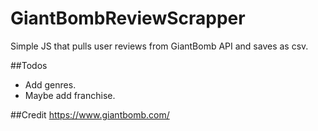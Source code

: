 # GiantBombReviewScrapper
 
Simple JS that pulls user reviews from GiantBomb API and saves as csv.

##Todos
 - Add genres.
 - Maybe add franchise.
 
 ##Credit
https://www.giantbomb.com/
